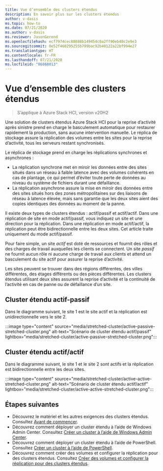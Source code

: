 ```yaml
---
title: Vue d’ensemble des clusters étendus
description: En savoir plus sur les clusters étendus
author: v-dasis
ms.topic: how-to
ms.date: 07/21/2020
ms.author: v-dasis
ms.reviewer: JasonGerend
ms.openlocfilehash: ecf7974cec80888b149454c0a2ff90eb48c2e9e3
ms.sourcegitcommit: 0e52f460295255b799bac92b40122a22bf994e27
ms.translationtype: HT
ms.contentlocale: fr-FR
ms.lasthandoff: 07/21/2020
ms.locfileid: "86868013"
---
```

# <a name="stretched-clusters-overview"></a>Vue d’ensemble des clusters étendus

> S’applique à Azure Stack HCI, version v20H2

Une solution de clusters étendus Azure Stack HCI pour la reprise d’activité après sinistre prend en charge le basculement automatique pour restaurer rapidement la production, sans aucune intervention manuelle. Le réplica de stockage assure la réplication des volumes entre les sites pour la reprise d’activité, tous les serveurs restant synchronisés.

Le réplica de stockage prend en charge les réplications synchrones et asynchrones :

- La réplication synchrone met en miroir les données entre des sites situés dans un réseau à faible latence avec des volumes cohérents en cas de plantage, ce qui permet d’éviter toute perte de données au niveau du système de fichiers durant une défaillance.
- La réplication asynchrone assure la mise en miroir des données entre des sites situés hors des zones métropolitaines sur des liaisons de réseau à latence élevée, mais sans garantie que les deux sites aient des copies identiques des données au moment de la panne.

Il existe deux types de clusters étendus : actif/passif et actif/actif. Dans une réplication de site en mode actif/passif, vous indiquez un site et une direction pour la réplication. Dans une réplication en mode actif/actif, la réplication peut être bidirectionnelle entre les deux sites. Cet article traite uniquement du mode actif/passif.

Pour faire simple, un site *actif* est doté de ressources et fournit des rôles et des charges de travail auxquelles les clients se connectent. Un site *passif* ne fournit aucun rôle ni aucune charge de travail aux clients et attend un basculement du site actif pour assurer la reprise d’activité.

Les sites peuvent se trouver dans des régions différentes, des villes différentes, des étages différents ou des pièces différentes. Les clusters étendus utilisant deux sites assurent la reprise d’activité et la continuité de l’activité en cas de panne ou de défaillance d’un site.

## <a name="active-passive-stretched-cluster"></a>Cluster étendu actif-passif

Dans le diagramme suivant, le site 1 est le site actif et la réplication est unidirectionnelle vers le site 2.

:::image type="content" source="media/stretched-cluster/active-passive-stretched-cluster.png" alt-text="Scénario de cluster étendu actif/passif"  lightbox="media/stretched-cluster/active-passive-stretched-cluster.png":::

## <a name="active-active-stretched-cluster"></a>Cluster étendu actif/actif

Dans le diagramme suivant, le site 1 et le site 2 sont actifs et la réplication est bidirectionnelle entre les deux sites.

:::image type="content" source="media/stretched-cluster/active-active-stretched-cluster.png" alt-text="Scénario de cluster étendu actif/actif" lightbox="media/stretched-cluster/active-active-stretched-cluster.png":::

## <a name="next-steps"></a>Étapes suivantes

- Découvrez le matériel et les autres exigences des clusters étendus. Consultez [Avant de commencer](../deploy/before-you-start.md).
- Découvrez comment déployer un cluster étendu à l’aide de Windows Admin Center. Consultez [Créer un cluster à l’aide de Windows Admin Center](../deploy/create-cluster.md).
- Découvrez comment déployer un cluster étendu à l’aide de PowerShell. Consultez [Créer un cluster à l’aide de PowerShell](../deploy/create-cluster-powershell.md).
- Découvrez comment créer des volumes et configurer la réplication pour des clusters étendus. Consultez [Créer des volumes et configurer la réplication pour des clusters étendus](../manage/create-stretched-volumes.md).
